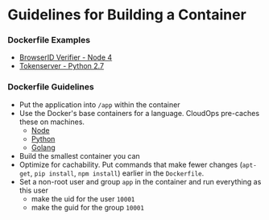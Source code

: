# Guidelines for Building a Container

### Dockerfile Examples 

* [BrowserID Verifier - Node 4](https://github.com/mozilla/browserid-verifier/blob/master/Dockerfile)
* [Tokenserver - Python 2.7](https://github.com/mozilla-services/tokenserver/blob/master/Dockerfile)

### Dockerfile Guidelines

* Put the application into `/app` within the container
* Use the Docker's base containers for a language. CloudOps pre-caches these on machines. 
  * [Node](https://hub.docker.com/_/node/)
  * [Python](https://hub.docker.com/_/python/)
  * [Golang](https://hub.docker.com/_/golang/)
* Build the smallest container you can
* Optimize for cachability. Put commands that make fewer changes (`apt-get`, `pip install`, `npm install`) earlier in the `Dockerfile`.
* Set a non-root user and group `app` in the container and run everything as this user
  * make the uid for the user `10001`
  * make the guid for the group `10001`